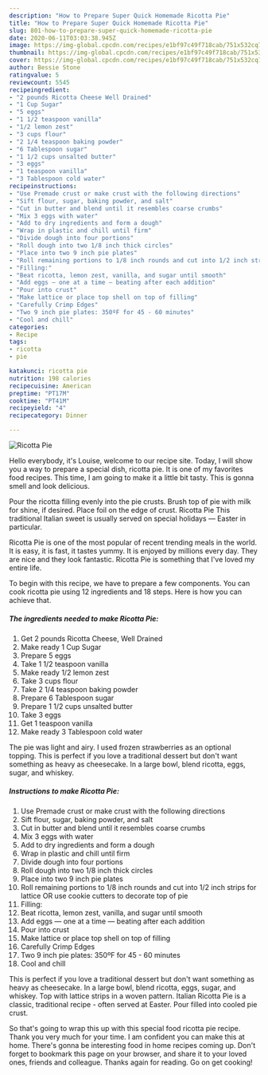 ```yaml
---
description: "How to Prepare Super Quick Homemade Ricotta Pie"
title: "How to Prepare Super Quick Homemade Ricotta Pie"
slug: 801-how-to-prepare-super-quick-homemade-ricotta-pie
date: 2020-06-11T03:03:38.945Z
image: https://img-global.cpcdn.com/recipes/e1bf97c49f718cab/751x532cq70/ricotta-pie-recipe-main-photo.jpg
thumbnail: https://img-global.cpcdn.com/recipes/e1bf97c49f718cab/751x532cq70/ricotta-pie-recipe-main-photo.jpg
cover: https://img-global.cpcdn.com/recipes/e1bf97c49f718cab/751x532cq70/ricotta-pie-recipe-main-photo.jpg
author: Bessie Stone
ratingvalue: 5
reviewcount: 5545
recipeingredient:
- "2 pounds Ricotta Cheese Well Drained"
- "1 Cup Sugar"
- "5 eggs"
- "1 1/2 teaspoon vanilla"
- "1/2 lemon zest"
- "3 cups flour"
- "2 1/4 teaspoon baking powder"
- "6 Tablespoon sugar"
- "1 1/2 cups unsalted butter"
- "3 eggs"
- "1 teaspoon vanilla"
- "3 Tablespoon cold water"
recipeinstructions:
- "Use Premade crust or make crust with the following directions"
- "Sift flour, sugar, baking powder, and salt"
- "Cut in butter and blend until it resembles coarse crumbs"
- "Mix 3 eggs with water"
- "Add to dry ingredients and form a dough"
- "Wrap in plastic and chill until firm"
- "Divide dough into four portions"
- "Roll dough into two 1/8 inch thick circles"
- "Place into two 9 inch pie plates"
- "Roll remaining portions to 1/8 inch rounds and cut into 1/2 inch strips for lattice OR use cookie cutters to decorate top of pie"
- "Filling:"
- "Beat ricotta, lemon zest, vanilla, and sugar until smooth"
- "Add eggs — one at a time — beating after each addition"
- "Pour into crust"
- "Make lattice or place top shell on top of filling"
- "Carefully Crimp Edges"
- "Two 9 inch pie plates: 350ºF for 45 - 60 minutes"
- "Cool and chill"
categories:
- Recipe
tags:
- ricotta
- pie

katakunci: ricotta pie 
nutrition: 198 calories
recipecuisine: American
preptime: "PT17M"
cooktime: "PT41M"
recipeyield: "4"
recipecategory: Dinner

---
```



![Ricotta Pie](https://img-global.cpcdn.com/recipes/e1bf97c49f718cab/751x532cq70/ricotta-pie-recipe-main-photo.jpg)

Hello everybody, it's Louise, welcome to our recipe site. Today, I will show you a way to prepare a special dish, ricotta pie. It is one of my favorites food recipes. This time, I am going to make it a little bit tasty. This is gonna smell and look delicious.

Pour the ricotta filling evenly into the pie crusts. Brush top of pie with milk for shine, if desired. Place foil on the edge of crust. Ricotta Pie This traditional Italian sweet is usually served on special holidays — Easter in particular.

Ricotta Pie is one of the most popular of recent trending meals in the world. It is easy, it is fast, it tastes yummy. It is enjoyed by millions every day. They are nice and they look fantastic. Ricotta Pie is something that I've loved my entire life.


To begin with this recipe, we have to prepare a few components. You can cook ricotta pie using 12 ingredients and 18 steps. Here is how you can achieve that.

<!--inarticleads1-->

##### The ingredients needed to make Ricotta Pie:

1. Get 2 pounds Ricotta Cheese, Well Drained
1. Make ready 1 Cup Sugar
1. Prepare 5 eggs
1. Take 1 1/2 teaspoon vanilla
1. Make ready 1/2 lemon zest
1. Take 3 cups flour
1. Take 2 1/4 teaspoon baking powder
1. Prepare 6 Tablespoon sugar
1. Prepare 1 1/2 cups unsalted butter
1. Take 3 eggs
1. Get 1 teaspoon vanilla
1. Make ready 3 Tablespoon cold water


The pie was light and airy. I used frozen strawberries as an optional topping. This is perfect if you love a traditional dessert but don&#39;t want something as heavy as cheesecake. In a large bowl, blend ricotta, eggs, sugar, and whiskey. 

<!--inarticleads2-->

##### Instructions to make Ricotta Pie:

1. Use Premade crust or make crust with the following directions
1. Sift flour, sugar, baking powder, and salt
1. Cut in butter and blend until it resembles coarse crumbs
1. Mix 3 eggs with water
1. Add to dry ingredients and form a dough
1. Wrap in plastic and chill until firm
1. Divide dough into four portions
1. Roll dough into two 1/8 inch thick circles
1. Place into two 9 inch pie plates
1. Roll remaining portions to 1/8 inch rounds and cut into 1/2 inch strips for lattice OR use cookie cutters to decorate top of pie
1. Filling:
1. Beat ricotta, lemon zest, vanilla, and sugar until smooth
1. Add eggs — one at a time — beating after each addition
1. Pour into crust
1. Make lattice or place top shell on top of filling
1. Carefully Crimp Edges
1. Two 9 inch pie plates: 350ºF for 45 - 60 minutes
1. Cool and chill


This is perfect if you love a traditional dessert but don&#39;t want something as heavy as cheesecake. In a large bowl, blend ricotta, eggs, sugar, and whiskey. Top with lattice strips in a woven pattern. Italian Ricotta Pie is a classic, traditional recipe - often served at Easter. Pour filled into cooled pie crust. 

So that's going to wrap this up with this special food ricotta pie recipe. Thank you very much for your time. I am confident you can make this at home. There's gonna be interesting food in home recipes coming up. Don't forget to bookmark this page on your browser, and share it to your loved ones, friends and colleague. Thanks again for reading. Go on get cooking!
